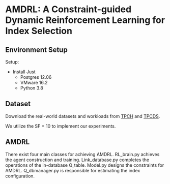 # AMDRL: A Constraint-guided Dynamic Reinforcement Learning for Index Selection

## Environment Setup

Setup:
* Install Just
  * Postgres 12.06
  * VMware 16.2
  * Python 3.8


## Dataset

Download the real-world datasets and workloads from [TPCH](https://www.tpc.org/tpch/) and [TPCDS](https://www.tpc.org/tpcds/).

We utilize the SF = 10 to implement our experiments.

## AMDRL

There exist four main classes for achieving AMDRL. RL_brain.py achieves the agent construction and training. Link_database.py completes the operations of the in-database Q_table. Model.py designs the constraints for AMDRL. Q_dbmanager.py is responsible for estimating the index configuration.



